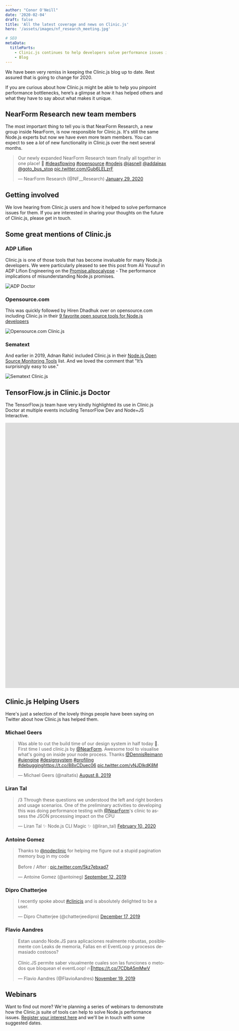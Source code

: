 ```yaml
---
author: "Conor O'Neill"
date: '2020-02-04'
draft: false
title: 'All the latest coverage and news on Clinic.js'
hero: '/assets/images/nf_research_meeting.jpg'

# SEO
metaData:
  titleParts:
    - Clinic.js continues to help developers solve performance issues in their Node.js code
    - Blog
---
```

We have been very remiss in keeping the Clinic.js blog up to date. Rest assured that is going to change for 2020.

If you are curious about how Clinic.js might be able to help you pinpoint performance bottlenecks, here’s a glimpse at how it has helped others and what they have to say about what makes it unique.

## NearForm Research new team members
The most important thing to tell you is that NearForm Research, a new group inside NearForm, is now responsible for Clinic.js. It's still the same Node.js experts but now we have even more team members. You can expect to see a *lot* of new functionality in Clinic.js over the next several months.

<blockquote class="twitter-tweet"><p lang="en" dir="ltr">Our newly expanded NearForm Research team finally all together in one place! 🚀 <a href="https://twitter.com/hashtag/ideasflowing?src=hash&amp;ref_src=twsrc%5Etfw">#ideasflowing</a> <a href="https://twitter.com/hashtag/opensource?src=hash&amp;ref_src=twsrc%5Etfw">#opensource</a> <a href="https://twitter.com/hashtag/nodejs?src=hash&amp;ref_src=twsrc%5Etfw">#nodejs</a> <a href="https://twitter.com/jasnell?ref_src=twsrc%5Etfw">@jasnell</a> <a href="https://twitter.com/addaleax?ref_src=twsrc%5Etfw">@addaleax</a> <a href="https://twitter.com/goto_bus_stop?ref_src=twsrc%5Etfw">@goto_bus_stop</a> <a href="https://t.co/Gub6LELzrF">pic.twitter.com/Gub6LELzrF</a></p>&mdash; NearForm Research (@NF__Research) <a href="https://twitter.com/NF__Research/status/1222486482939793408?ref_src=twsrc%5Etfw">January 29, 2020</a></blockquote>

## Getting involved
We love hearing from Clinic.js users and how it helped to solve performance issues for them. If you are interested in sharing your thoughts on the future of Clinic.js, please get in touch.

## Some great mentions of Clinic.js
### ADP Lifion
Clinic.js is one of those tools that has become invaluable for many Node.js developers. We were particularly pleased to see this post from Ali Yousuf in  ADP Lifion Engineering on the [Promise.allpocalypse](https://eng.lifion.com/promise-allpocalypse-cfb6741298a7) - The performance implications of misunderstanding Node.js promises.

<img alt="ADP Doctor" src="images/2020/02/doctor_adp.png">

### Opensource.com
This was quickly followed by Hiren Dhadhuk over on opensource.com including Clinic.js in their [9 favorite open source tools for Node.js developers](https://opensource.com/article/20/1/open-source-tools-nodejs)

<img alt="Opensource.com Clinic.js" src="images/2020/02/tools_hardware_purple.png">


### Sematext
And earlier in 2019, Adnan Rahić included Clinic.js in their [Node.js Open Source Monitoring Tools](https://sematext.com/blog/nodejs-open-source-monitoring-tools/) list. And we loved the comment that "It’s surprisingly easy to use."

<img alt="Sematext Clinic.js" src="images/2020/02/sematext.jpg">

## TensorFlow.js in Clinic.js Doctor
The TensorFlow.js team have very kindly highlighted its use in Clinic.js Doctor at multiple events including TensorFlow Dev and Node+JS Interactive.

<iframe width="1591" height="830" src="https://www.youtube.com/embed/L5jWvv0QTOs?list=PLfMzBWSH11xZPfWcC0DqFqKo_reMP58mw&t=1978" frameborder="0" allow="accelerometer; autoplay; encrypted-media; gyroscope; picture-in-picture" allowfullscreen></iframe>


## Clinic.js Helping Users
Here's just a selection of the lovely things people have been saying on Twitter about how Clinic.js has helped them.

### Michael Geers

<blockquote class="twitter-tweet"><p lang="en" dir="ltr">Was able to cut the build time of our design system in half today 🚀. First time I used clinic.js by <a href="https://twitter.com/NearForm?ref_src=twsrc%5Etfw">@NearForm</a>. Awesome tool to visualise what&#39;s going on inside your node process. Thanks <a href="https://twitter.com/DennisReimann?ref_src=twsrc%5Etfw">@DennisReimann</a> <a href="https://twitter.com/hashtag/uiengine?src=hash&amp;ref_src=twsrc%5Etfw">#uiengine</a> <a href="https://twitter.com/hashtag/designsystem?src=hash&amp;ref_src=twsrc%5Etfw">#designsystem</a> <a href="https://twitter.com/hashtag/profiling?src=hash&amp;ref_src=twsrc%5Etfw">#profiling</a> <a href="https://twitter.com/hashtag/debugging?src=hash&amp;ref_src=twsrc%5Etfw">#debugging</a><a href="https://t.co/88xCDuec06">https://t.co/88xCDuec06</a> <a href="https://t.co/vNJDlkdK8M">pic.twitter.com/vNJDlkdK8M</a></p>&mdash; Michael Geers (@naltatis) <a href="https://twitter.com/naltatis/status/1159463320711258112?ref_src=twsrc%5Etfw">August 8, 2019</a></blockquote>

### Liran Tal
<blockquote class="twitter-tweet"><p lang="en" dir="ltr">/3 Through these questions we understood the left and right borders and usage scenarios. One of the preliminary activities to developing this was doing performance testing with <a href="https://twitter.com/NearForm?ref_src=twsrc%5Etfw">@NearForm</a>&#39;s clinic to assess the JSON processing impact on the CPU</p>&mdash; Liran Tal ✨ Node.js CLI Magic ✨ (@liran_tal) <a href="https://twitter.com/liran_tal/status/1226810054407487488?ref_src=twsrc%5Etfw">February 10, 2020</a></blockquote>


### Antoine Gomez

<blockquote class="twitter-tweet"><p lang="en" dir="ltr">Thanks to <a href="https://twitter.com/nodeclinic?ref_src=twsrc%5Etfw">@nodeclinic</a> for helping me figure out a stupid pagination memory bug in my code<br><br>Before / After : <a href="https://t.co/5kz7ebxad7">pic.twitter.com/5kz7ebxad7</a></p>&mdash; Antoine Gomez (@antoineg) <a href="https://twitter.com/antoineg/status/1172077196241985536?ref_src=twsrc%5Etfw">September 12, 2019</a></blockquote>

### Dipro Chatterjee

<blockquote class="twitter-tweet"><p lang="en" dir="ltr">I recently spoke about <a href="https://twitter.com/hashtag/clinicjs?src=hash&amp;ref_src=twsrc%5Etfw">#clinicjs</a> and is absolutely delighted to be a user.</p>&mdash; Dipro Chatterjee (@chatterjeedipro) <a href="https://twitter.com/chatterjeedipro/status/1206867628482080768?ref_src=twsrc%5Etfw">December 17, 2019</a></blockquote>

### Flavio Aandres
<blockquote class="twitter-tweet"><p lang="es" dir="ltr">Estan usando Node.JS para aplicaciones realmente robustas, posiblemente con Leaks de memoria, Fallas en el EventLoop y procesos demasiado costosos?<br><br>Clinic.JS permite saber visualmente cuales son las funciones o metodos que bloquean el eventLoop! 🔥🙌<a href="https://t.co/7CDbA5mMwV">https://t.co/7CDbA5mMwV</a></p>&mdash; Flavio Aandres (@FlavioAandres) <a href="https://twitter.com/FlavioAandres/status/1196858806317338624?ref_src=twsrc%5Etfw">November 19, 2019</a></blockquote>

## Webinars
Want to find out more? We're planning a series of webinars to demonstrate how the Clinic.js suite of tools can help to solve Node.js performance issues. [Register your interest here](https://community.nearform.com/clinic.js-webinar-registration) and we'll be in touch with some suggested dates.
